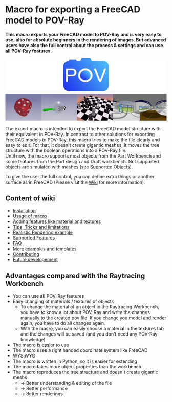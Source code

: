 # Macro for exporting a FreeCAD model to POV-Ray

**This macro exports your FreeCAD model to POV-Ray and is very easy to use, also for absolute beginners in the rendering of images. But advanced users have also the full control about the process & settings and can use all POV-Ray features.**

![Logo and Renderings](README_img.png)

The export macro is intended to export the FreeCAD model structure with their equivalent in POV-Ray.
In contrast to other solutions for exporting FreeCAD models to POV-Ray, this macro tries to make the file clearly and easy to edit. For that, it doesn't create gigantic meshes, it moves the tree structure with the boolean operations into a POV-Ray file.  
Until now, the macro supports most objects from the Part Workbench and some features from the Part design and Draft workbench. Not supported objects are simulated with meshes (see [Supported Objects](#supportedObjects)).

To give the user the full control, you can define extra things or another surface as in FreeCAD (Please visit the [Wiki](doc/index.md) for more information).


## Content of wiki

* [Installation](doc/quickstart.md#Installation-of-POV-Ray)
* [Usage of macro](doc/quickstart.md#Usage)
* [Adding features like material and textures](doc/quickstart.md#Make-changes)
* [Tips, Tricks and limitations](doc/tipsAndTricks.md)
* [Realistic Rendering example](doc/realistic.md)
* [Supported Features](/doc/supported.md)
* [FAQ](doc/FAQ.md)
* [More examples and templates](Examples/index.md)
* [Contributing](CONTRIBUTING.md)
* [Future developement](doc/roadmap.md)

## Advantages compared with the Raytracing Workbench
* You can use **all** POV-Ray features
* Easy changing of materials / textures of objects
  - To change the material of an object in the Raytracing Workbench, you have to know a lot about POV-Ray and write the changes manually to the created pov file. If you change you model and render again, you have to do all changes again.
  - With the macro, you can easily choose a material in the textures tab and the changes will be saved (and you don't need any POV-Ray knowledge)
* The macro is easier to use
* The macro uses a right handed coordinate system like FreeCAD
* WYSIWYG
* The macro is written in Python, so it is easier for extending
* The macro takes more object properties than the workbench
* The macro reproduces the tree structure and doesn't create gigantic meshs
  * → Better understanding & editing of the file
  * → Better performance
  * → Better renderings
